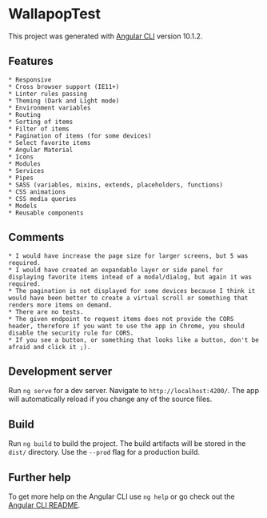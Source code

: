 # WallapopTest

This project was generated with [Angular CLI](https://github.com/angular/angular-cli) version 10.1.2.

## Features

    * Responsive
    * Cross browser support (IE11+)
    * Linter rules passing
    * Theming (Dark and Light mode)
    * Environment variables
    * Routing
    * Sorting of items
    * Filter of items
    * Pagination of items (for some devices)
    * Select favorite items
    * Angular Material
    * Icons
    * Modules
    * Services
    * Pipes
    * SASS (variables, mixins, extends, placeholders, functions)
    * CSS animations
    * CSS media queries
    * Models
    * Reusable components

## Comments

    * I would have increase the page size for larger screens, but 5 was required.
    * I would have created an expandable layer or side panel for displaying favorite items intead of a modal/dialog, but again it was required.
    * The pagination is not displayed for some devices because I think it would have been better to create a virtual scroll or something that renders more items on demand.
    * There are no tests.
    * The given endpoint to request items does not provide the CORS header, therefore if you want to use the app in Chrome, you should disable the security rule for CORS.
    * If you see a button, or something that looks like a button, don't be afraid and click it ;).

## Development server

Run `ng serve` for a dev server. Navigate to `http://localhost:4200/`. The app will automatically reload if you change any of the source files.

## Build

Run `ng build` to build the project. The build artifacts will be stored in the `dist/` directory. Use the `--prod` flag for a production build.

## Further help

To get more help on the Angular CLI use `ng help` or go check out the [Angular CLI README](https://github.com/angular/angular-cli/blob/master/README.md).
